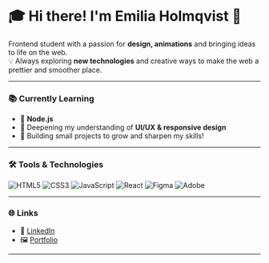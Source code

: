 # 🎓 Hi there! I'm Emilia Holmqvist 👋

Frontend student with a passion for **design, animations** and bringing ideas to life on the web.  
💡 Always exploring **new technologies** and creative ways to make the web a prettier and smoother place.

---

### 📚 Currently Learning

- 🧠 **Node.js**
- 🎨 Deepening my understanding of **UI/UX & responsive design**
- 💾 Building small projects to grow and sharpen my skills!

---

### 🛠️ Tools & Technologies

![HTML5](https://img.shields.io/badge/-HTML5-E34F26?logo=html5&logoColor=white&style=flat-square)
![CSS3](https://img.shields.io/badge/-CSS3-1572B6?logo=css3&logoColor=white&style=flat-square)
![JavaScript](https://img.shields.io/badge/-JavaScript-F7DF1E?logo=javascript&logoColor=black&style=flat-square)
![React](https://img.shields.io/badge/-React-20232A?logo=react&logoColor=61DAFB&style=flat-square)
![Figma](https://img.shields.io/badge/-Figma-F24E1E?logo=figma&logoColor=white&style=flat-square)
![Adobe](https://img.shields.io/badge/-Adobe-FF0000?logo=adobe&logoColor=white&style=flat-square)

---

### 🌐 Links

- 💼 [LinkedIn](https://linkedin.com/in/emilia)  
- 🖼️ [Portfolio](https://holmnotfound.github.io/portfolio2025/)  

---

